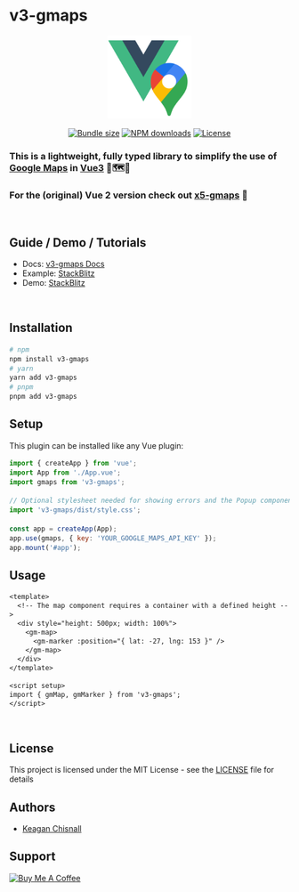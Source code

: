 # v3-gmaps

<div style="text-align: center">
  <img src="./demo/src/assets/v3-gmaps.png" height="150px" />
  <p>
    <a href="https://npmjs.com/package/v3-gmaps"><img src="https://img.shields.io/bundlephobia/minzip/v3-gmaps" alt="Bundle size"/></a>
    <a href="https://npmjs.com/package/v3-gmaps"><img src="https://img.shields.io/npm/dm/v3-gmaps.svg?style=flat" alt="NPM downloads"></a>
    <a href="https://npmjs.com/package/v3-gmaps"><img src="https://img.shields.io/npm/l/v3-gmaps.svg?style=flat" alt="License"></a>
  </p>
</div>

### This is a lightweight, fully typed library to simplify the use of [Google Maps](https://developers.google.com/maps/) in [Vue3](http://vuejs.org) 🤏🗺️🧩

### For the (original) Vue 2 version check out [x5-gmaps](https://xon52.github.io/x5-gmaps) 💪

<br/>

## Guide / Demo / Tutorials

- Docs: [v3-gmaps Docs](https://xon52.github.io/v3-gmaps/)
- Example: [StackBlitz](https://stackblitz.com/edit/vue-bujcvu)
- Demo: [StackBlitz](https://vue-bujcvu.stackblitz.io)

<br/>

## Installation

```bash
# npm
npm install v3-gmaps
# yarn
yarn add v3-gmaps
# pnpm
pnpm add v3-gmaps
```

## Setup

This plugin can be installed like any Vue plugin:

```js
import { createApp } from 'vue';
import App from './App.vue';
import gmaps from 'v3-gmaps';

// Optional stylesheet needed for showing errors and the Popup component
import 'v3-gmaps/dist/style.css';

const app = createApp(App);
app.use(gmaps, { key: 'YOUR_GOOGLE_MAPS_API_KEY' });
app.mount('#app');
```

## Usage

```vue
<template>
  <!-- The map component requires a container with a defined height -->
  <div style="height: 500px; width: 100%">
    <gm-map>
      <gm-marker :position="{ lat: -27, lng: 153 }" />
    </gm-map>
  </div>
</template>

<script setup>
import { gmMap, gmMarker } from 'v3-gmaps';
</script>
```

<br/>

## License

This project is licensed under the MIT License - see the [LICENSE](LICENSE) file for details

## Authors

- [Keagan Chisnall](https://github.com/xon52)

## Support

<a href="https://www.buymeacoffee.com/chisnallio" target="_blank"><img src="https://cdn.buymeacoffee.com/buttons/v2/default-blue.png" alt="Buy Me A Coffee" style="height: 30px !important;width: 107px !important;" ></a>
